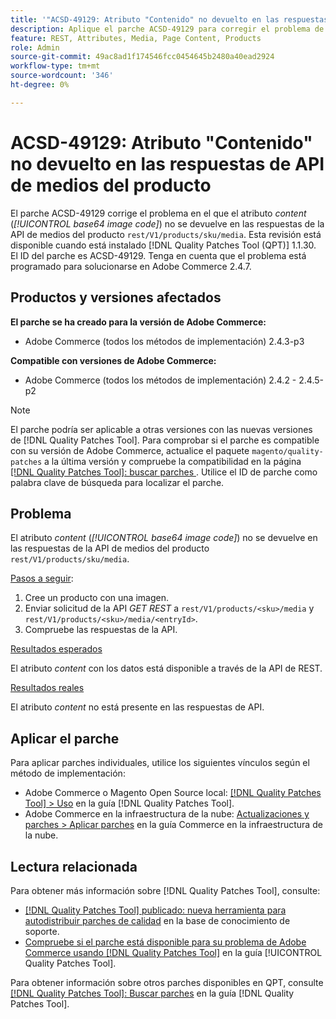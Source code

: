 ```yaml
---
title: '"ACSD-49129: Atributo "Contenido" no devuelto en las respuestas de API de medios del producto"'
description: Aplique el parche ACSD-49129 para corregir el problema de Adobe Commerce en el que el atributo *content* (*código de imagen base64*) no se devuelve en las respuestas de API de medios de producto rest/V1/products/sku/media.
feature: REST, Attributes, Media, Page Content, Products
role: Admin
source-git-commit: 49ac8ad1f174546fcc0454645b2480a40ead2924
workflow-type: tm+mt
source-wordcount: '346'
ht-degree: 0%

---
```


# ACSD-49129: Atributo &quot;Contenido&quot; no devuelto en las respuestas de API de medios del producto

El parche ACSD-49129 corrige el problema en el que el atributo *content* (*[!UICONTROL base64 image code]*) no se devuelve en las respuestas de la API de medios del producto `rest/V1/products/sku/media`. Esta revisión está disponible cuando está instalado [!DNL Quality Patches Tool (QPT)] 1.1.30. El ID del parche es ACSD-49129. Tenga en cuenta que el problema está programado para solucionarse en Adobe Commerce 2.4.7.

## Productos y versiones afectados

**El parche se ha creado para la versión de Adobe Commerce:**

* Adobe Commerce (todos los métodos de implementación) 2.4.3-p3

**Compatible con versiones de Adobe Commerce:**

* Adobe Commerce (todos los métodos de implementación) 2.4.2 - 2.4.5-p2

>[!NOTE]
>
>El parche podría ser aplicable a otras versiones con las nuevas versiones de [!DNL Quality Patches Tool]. Para comprobar si el parche es compatible con su versión de Adobe Commerce, actualice el paquete `magento/quality-patches` a la última versión y compruebe la compatibilidad en la página [[!DNL Quality Patches Tool]: buscar parches ](https://experienceleague.adobe.com/tools/commerce-quality-patches/index.html). Utilice el ID de parche como palabra clave de búsqueda para localizar el parche.

## Problema

El atributo *content* (*[!UICONTROL base64 image code]*) no se devuelve en las respuestas de la API de medios del producto `rest/V1/products/sku/media`.

<u>Pasos a seguir</u>:

1. Cree un producto con una imagen.
1. Enviar solicitud de la API *GET REST* a `rest/V1/products/<sku>/media` y `rest/V1/products/<sku>/media/<entryId>`.
1. Compruebe las respuestas de la API.

<u>Resultados esperados</u>

El atributo *content* con los datos está disponible a través de la API de REST.

<u>Resultados reales</u>

El atributo *content* no está presente en las respuestas de API.

## Aplicar el parche

Para aplicar parches individuales, utilice los siguientes vínculos según el método de implementación:

* Adobe Commerce o Magento Open Source local: [[!DNL Quality Patches Tool] > Uso](https://experienceleague.adobe.com/docs/commerce-operations/tools/quality-patches-tool/usage.html) en la guía [!DNL Quality Patches Tool].
* Adobe Commerce en la infraestructura de la nube: [Actualizaciones y parches > Aplicar parches](https://experienceleague.adobe.com/docs/commerce-cloud-service/user-guide/develop/upgrade/apply-patches.html) en la guía Commerce en la infraestructura de la nube.

## Lectura relacionada

Para obtener más información sobre [!DNL Quality Patches Tool], consulte:

* [[!DNL Quality Patches Tool] publicado: nueva herramienta para autodistribuir parches de calidad](https://experienceleague.adobe.com/en/docs/commerce-knowledge-base/kb/announcements/commerce-announcements/magento-quality-patches-released-new-tool-to-self-serve-quality-patches) en la base de conocimiento de soporte.
* [Compruebe si el parche está disponible para su problema de Adobe Commerce usando [!DNL Quality Patches Tool]](/help/tools/quality-patches-tool/patches-available-in-qpt/check-patch-for-magento-issue-with-magento-quality-patches.md) en la guía [!UICONTROL Quality Patches Tool].


Para obtener información sobre otros parches disponibles en QPT, consulte [[!DNL Quality Patches Tool]: Buscar parches](https://experienceleague.adobe.com/tools/commerce-quality-patches/index.html) en la guía [!DNL Quality Patches Tool].
